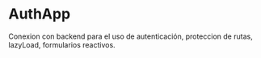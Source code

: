 # AuthApp
 Conexion con backend para el uso de autenticación, proteccion de rutas, lazyLoad, formularios reactivos.
